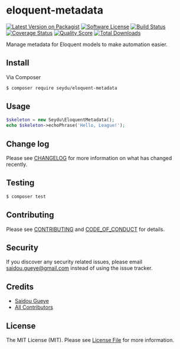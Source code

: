 # eloquent-metadata

[![Latest Version on Packagist][ico-version]][link-packagist]
[![Software License][ico-license]](LICENSE.md)
[![Build Status][ico-travis]][link-travis]
[![Coverage Status][ico-scrutinizer]][link-scrutinizer]
[![Quality Score][ico-code-quality]][link-code-quality]
[![Total Downloads][ico-downloads]][link-downloads]

Manage metadata for Eloquent models to make automation easier.

## Install

Via Composer

``` bash
$ composer require seydu/eloquent-metadata
```

## Usage

``` php
$skeleton = new Seydu\EloquentMetadata();
echo $skeleton->echoPhrase('Hello, League!');
```

## Change log

Please see [CHANGELOG](CHANGELOG.md) for more information on what has changed recently.

## Testing

``` bash
$ composer test
```

## Contributing

Please see [CONTRIBUTING](CONTRIBUTING.md) and [CODE_OF_CONDUCT](CODE_OF_CONDUCT.md) for details.

## Security

If you discover any security related issues, please email saidou.gueye@gmail.com instead of using the issue tracker.

## Credits

- [Saidou Gueye][link-author]
- [All Contributors][link-contributors]

## License

The MIT License (MIT). Please see [License File](LICENSE.md) for more information.

[ico-version]: https://img.shields.io/packagist/v/seydu/eloquent-metadata.svg?style=flat-square
[ico-license]: https://img.shields.io/badge/license-MIT-brightgreen.svg?style=flat-square
[ico-travis]: https://img.shields.io/travis/seydu/eloquent-metadata/master.svg?style=flat-square
[ico-scrutinizer]: https://img.shields.io/scrutinizer/coverage/g/seydu/eloquent-metadata.svg?style=flat-square
[ico-code-quality]: https://img.shields.io/scrutinizer/g/seydu/eloquent-metadata.svg?style=flat-square
[ico-downloads]: https://img.shields.io/packagist/dt/seydu/eloquent-metadata.svg?style=flat-square

[link-packagist]: https://packagist.org/packages/seydu/eloquent-metadata
[link-travis]: https://travis-ci.org/seydu/eloquent-metadata
[link-scrutinizer]: https://scrutinizer-ci.com/g/seydu/eloquent-metadata/code-structure
[link-code-quality]: https://scrutinizer-ci.com/g/seydu/eloquent-metadata
[link-downloads]: https://packagist.org/packages/seydu/eloquent-metadata
[link-author]: https://github.com/seydu
[link-contributors]: ../../contributors
